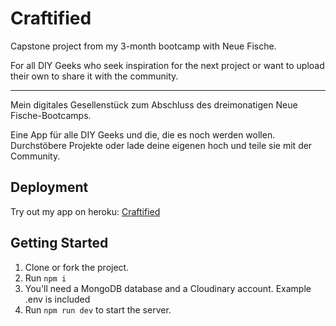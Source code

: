 # Craftified

Capstone project from my 3-month bootcamp with Neue Fische. 

For all DIY Geeks who seek inspiration for the next project or want to upload their own to share it with the community.

---

Mein digitales Gesellenstück zum Abschluss des dreimonatigen Neue Fische-Bootcamps.

Eine App für alle DIY Geeks und die, die es noch werden wollen. Durchstöbere Projekte oder lade deine eigenen hoch und teile sie mit der Community.


## Deployment

Try out my app on heroku: [Craftified](https://craftified.herokuapp.com/)


## Getting Started

1. Clone or fork the project.
2. Run ```npm i```
3. You'll need a MongoDB database and a Cloudinary account. Example .env is included
4. Run ```npm run dev``` to start the server.
